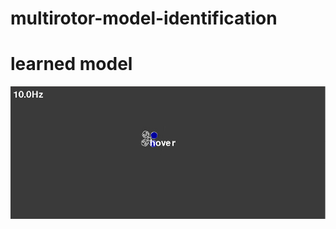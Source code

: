 # multirotor-model-identification


# learned model
![alt text](https://github.com/abdelrahman-t/multirotor-model-identification/blob/master/images/demo3.gif)

